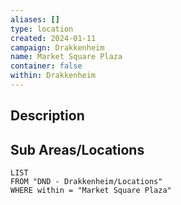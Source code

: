 ```yaml
---
aliases: []
type: location
created: 2024-01-11
campaign: Drakkenheim
name: Market Square Plaza
container: false
within: Drakkenheim
---
```


## Description


## Sub Areas/Locations

```dataview
LIST
FROM "DND - Drakkenheim/Locations"
WHERE within = "Market Square Plaza"
```
